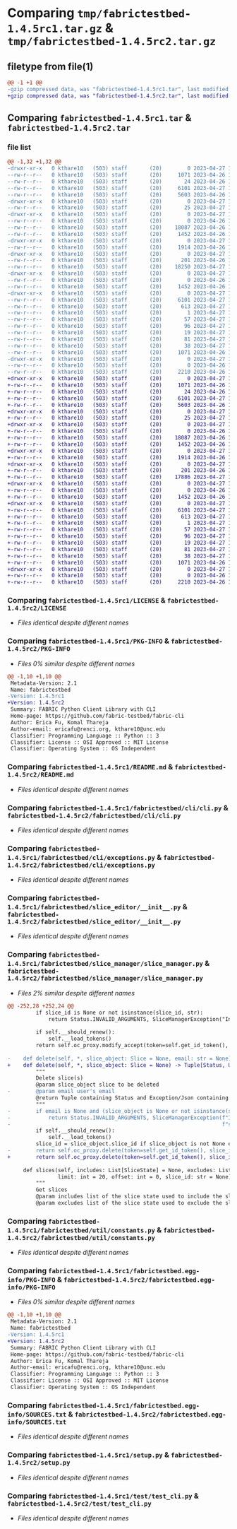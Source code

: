 # Comparing `tmp/fabrictestbed-1.4.5rc1.tar.gz` & `tmp/fabrictestbed-1.4.5rc2.tar.gz`

## filetype from file(1)

```diff
@@ -1 +1 @@
-gzip compressed data, was "fabrictestbed-1.4.5rc1.tar", last modified: Thu Apr 27 13:42:19 2023, max compression
+gzip compressed data, was "fabrictestbed-1.4.5rc2.tar", last modified: Thu Apr 27 14:19:10 2023, max compression
```

## Comparing `fabrictestbed-1.4.5rc1.tar` & `fabrictestbed-1.4.5rc2.tar`

### file list

```diff
@@ -1,32 +1,32 @@
-drwxr-xr-x   0 kthare10   (503) staff       (20)        0 2023-04-27 13:42:19.241974 fabrictestbed-1.4.5rc1/
--rw-r--r--   0 kthare10   (503) staff       (20)     1071 2023-04-26 16:15:21.000000 fabrictestbed-1.4.5rc1/LICENSE
--rw-r--r--   0 kthare10   (503) staff       (20)       24 2023-04-26 16:15:21.000000 fabrictestbed-1.4.5rc1/MANIFEST.in
--rw-r--r--   0 kthare10   (503) staff       (20)     6101 2023-04-27 13:42:19.241563 fabrictestbed-1.4.5rc1/PKG-INFO
--rw-r--r--   0 kthare10   (503) staff       (20)     5603 2023-04-26 16:15:21.000000 fabrictestbed-1.4.5rc1/README.md
-drwxr-xr-x   0 kthare10   (503) staff       (20)        0 2023-04-27 13:42:19.233358 fabrictestbed-1.4.5rc1/fabrictestbed/
--rw-r--r--   0 kthare10   (503) staff       (20)       25 2023-04-27 13:42:13.000000 fabrictestbed-1.4.5rc1/fabrictestbed/__init__.py
-drwxr-xr-x   0 kthare10   (503) staff       (20)        0 2023-04-27 13:42:19.237466 fabrictestbed-1.4.5rc1/fabrictestbed/cli/
--rw-r--r--   0 kthare10   (503) staff       (20)        0 2023-04-26 16:15:21.000000 fabrictestbed-1.4.5rc1/fabrictestbed/cli/__init__.py
--rw-r--r--   0 kthare10   (503) staff       (20)    18087 2023-04-26 16:15:21.000000 fabrictestbed-1.4.5rc1/fabrictestbed/cli/cli.py
--rw-r--r--   0 kthare10   (503) staff       (20)     1452 2023-04-26 16:15:21.000000 fabrictestbed-1.4.5rc1/fabrictestbed/cli/exceptions.py
-drwxr-xr-x   0 kthare10   (503) staff       (20)        0 2023-04-27 13:42:19.237892 fabrictestbed-1.4.5rc1/fabrictestbed/slice_editor/
--rw-r--r--   0 kthare10   (503) staff       (20)     1914 2023-04-26 16:15:21.000000 fabrictestbed-1.4.5rc1/fabrictestbed/slice_editor/__init__.py
-drwxr-xr-x   0 kthare10   (503) staff       (20)        0 2023-04-27 13:42:19.239181 fabrictestbed-1.4.5rc1/fabrictestbed/slice_manager/
--rw-r--r--   0 kthare10   (503) staff       (20)      201 2023-04-26 16:15:21.000000 fabrictestbed-1.4.5rc1/fabrictestbed/slice_manager/__init__.py
--rw-r--r--   0 kthare10   (503) staff       (20)    18250 2023-04-27 13:41:41.000000 fabrictestbed-1.4.5rc1/fabrictestbed/slice_manager/slice_manager.py
-drwxr-xr-x   0 kthare10   (503) staff       (20)        0 2023-04-27 13:42:19.240149 fabrictestbed-1.4.5rc1/fabrictestbed/util/
--rw-r--r--   0 kthare10   (503) staff       (20)        0 2023-04-26 16:15:21.000000 fabrictestbed-1.4.5rc1/fabrictestbed/util/__init__.py
--rw-r--r--   0 kthare10   (503) staff       (20)     1452 2023-04-26 16:15:21.000000 fabrictestbed-1.4.5rc1/fabrictestbed/util/constants.py
-drwxr-xr-x   0 kthare10   (503) staff       (20)        0 2023-04-27 13:42:19.235756 fabrictestbed-1.4.5rc1/fabrictestbed.egg-info/
--rw-r--r--   0 kthare10   (503) staff       (20)     6101 2023-04-27 13:42:19.000000 fabrictestbed-1.4.5rc1/fabrictestbed.egg-info/PKG-INFO
--rw-r--r--   0 kthare10   (503) staff       (20)      613 2023-04-27 13:42:19.000000 fabrictestbed-1.4.5rc1/fabrictestbed.egg-info/SOURCES.txt
--rw-r--r--   0 kthare10   (503) staff       (20)        1 2023-04-27 13:42:19.000000 fabrictestbed-1.4.5rc1/fabrictestbed.egg-info/dependency_links.txt
--rw-r--r--   0 kthare10   (503) staff       (20)       57 2023-04-27 13:42:19.000000 fabrictestbed-1.4.5rc1/fabrictestbed.egg-info/entry_points.txt
--rw-r--r--   0 kthare10   (503) staff       (20)       96 2023-04-27 13:42:19.000000 fabrictestbed-1.4.5rc1/fabrictestbed.egg-info/requires.txt
--rw-r--r--   0 kthare10   (503) staff       (20)       19 2023-04-27 13:42:19.000000 fabrictestbed-1.4.5rc1/fabrictestbed.egg-info/top_level.txt
--rw-r--r--   0 kthare10   (503) staff       (20)       81 2023-04-27 13:33:43.000000 fabrictestbed-1.4.5rc1/requirements.txt
--rw-r--r--   0 kthare10   (503) staff       (20)       38 2023-04-27 13:42:19.242104 fabrictestbed-1.4.5rc1/setup.cfg
--rw-r--r--   0 kthare10   (503) staff       (20)     1071 2023-04-26 16:15:21.000000 fabrictestbed-1.4.5rc1/setup.py
-drwxr-xr-x   0 kthare10   (503) staff       (20)        0 2023-04-27 13:42:19.241025 fabrictestbed-1.4.5rc1/test/
--rw-r--r--   0 kthare10   (503) staff       (20)        0 2023-04-26 16:15:21.000000 fabrictestbed-1.4.5rc1/test/__init__.py
--rw-r--r--   0 kthare10   (503) staff       (20)     2210 2023-04-26 16:15:21.000000 fabrictestbed-1.4.5rc1/test/test_cli.py
+drwxr-xr-x   0 kthare10   (503) staff       (20)        0 2023-04-27 14:19:10.948703 fabrictestbed-1.4.5rc2/
+-rw-r--r--   0 kthare10   (503) staff       (20)     1071 2023-04-26 16:15:21.000000 fabrictestbed-1.4.5rc2/LICENSE
+-rw-r--r--   0 kthare10   (503) staff       (20)       24 2023-04-26 16:15:21.000000 fabrictestbed-1.4.5rc2/MANIFEST.in
+-rw-r--r--   0 kthare10   (503) staff       (20)     6101 2023-04-27 14:19:10.948200 fabrictestbed-1.4.5rc2/PKG-INFO
+-rw-r--r--   0 kthare10   (503) staff       (20)     5603 2023-04-26 16:15:21.000000 fabrictestbed-1.4.5rc2/README.md
+drwxr-xr-x   0 kthare10   (503) staff       (20)        0 2023-04-27 14:19:10.938190 fabrictestbed-1.4.5rc2/fabrictestbed/
+-rw-r--r--   0 kthare10   (503) staff       (20)       25 2023-04-27 14:18:12.000000 fabrictestbed-1.4.5rc2/fabrictestbed/__init__.py
+drwxr-xr-x   0 kthare10   (503) staff       (20)        0 2023-04-27 14:19:10.943107 fabrictestbed-1.4.5rc2/fabrictestbed/cli/
+-rw-r--r--   0 kthare10   (503) staff       (20)        0 2023-04-26 16:15:21.000000 fabrictestbed-1.4.5rc2/fabrictestbed/cli/__init__.py
+-rw-r--r--   0 kthare10   (503) staff       (20)    18087 2023-04-26 16:15:21.000000 fabrictestbed-1.4.5rc2/fabrictestbed/cli/cli.py
+-rw-r--r--   0 kthare10   (503) staff       (20)     1452 2023-04-26 16:15:21.000000 fabrictestbed-1.4.5rc2/fabrictestbed/cli/exceptions.py
+drwxr-xr-x   0 kthare10   (503) staff       (20)        0 2023-04-27 14:19:10.943579 fabrictestbed-1.4.5rc2/fabrictestbed/slice_editor/
+-rw-r--r--   0 kthare10   (503) staff       (20)     1914 2023-04-26 16:15:21.000000 fabrictestbed-1.4.5rc2/fabrictestbed/slice_editor/__init__.py
+drwxr-xr-x   0 kthare10   (503) staff       (20)        0 2023-04-27 14:19:10.945611 fabrictestbed-1.4.5rc2/fabrictestbed/slice_manager/
+-rw-r--r--   0 kthare10   (503) staff       (20)      201 2023-04-26 16:15:21.000000 fabrictestbed-1.4.5rc2/fabrictestbed/slice_manager/__init__.py
+-rw-r--r--   0 kthare10   (503) staff       (20)    17886 2023-04-27 14:18:44.000000 fabrictestbed-1.4.5rc2/fabrictestbed/slice_manager/slice_manager.py
+drwxr-xr-x   0 kthare10   (503) staff       (20)        0 2023-04-27 14:19:10.946681 fabrictestbed-1.4.5rc2/fabrictestbed/util/
+-rw-r--r--   0 kthare10   (503) staff       (20)        0 2023-04-26 16:15:21.000000 fabrictestbed-1.4.5rc2/fabrictestbed/util/__init__.py
+-rw-r--r--   0 kthare10   (503) staff       (20)     1452 2023-04-26 16:15:21.000000 fabrictestbed-1.4.5rc2/fabrictestbed/util/constants.py
+drwxr-xr-x   0 kthare10   (503) staff       (20)        0 2023-04-27 14:19:10.941596 fabrictestbed-1.4.5rc2/fabrictestbed.egg-info/
+-rw-r--r--   0 kthare10   (503) staff       (20)     6101 2023-04-27 14:19:10.000000 fabrictestbed-1.4.5rc2/fabrictestbed.egg-info/PKG-INFO
+-rw-r--r--   0 kthare10   (503) staff       (20)      613 2023-04-27 14:19:10.000000 fabrictestbed-1.4.5rc2/fabrictestbed.egg-info/SOURCES.txt
+-rw-r--r--   0 kthare10   (503) staff       (20)        1 2023-04-27 14:19:10.000000 fabrictestbed-1.4.5rc2/fabrictestbed.egg-info/dependency_links.txt
+-rw-r--r--   0 kthare10   (503) staff       (20)       57 2023-04-27 14:19:10.000000 fabrictestbed-1.4.5rc2/fabrictestbed.egg-info/entry_points.txt
+-rw-r--r--   0 kthare10   (503) staff       (20)       96 2023-04-27 14:19:10.000000 fabrictestbed-1.4.5rc2/fabrictestbed.egg-info/requires.txt
+-rw-r--r--   0 kthare10   (503) staff       (20)       19 2023-04-27 14:19:10.000000 fabrictestbed-1.4.5rc2/fabrictestbed.egg-info/top_level.txt
+-rw-r--r--   0 kthare10   (503) staff       (20)       81 2023-04-27 14:18:03.000000 fabrictestbed-1.4.5rc2/requirements.txt
+-rw-r--r--   0 kthare10   (503) staff       (20)       38 2023-04-27 14:19:10.948857 fabrictestbed-1.4.5rc2/setup.cfg
+-rw-r--r--   0 kthare10   (503) staff       (20)     1071 2023-04-26 16:15:21.000000 fabrictestbed-1.4.5rc2/setup.py
+drwxr-xr-x   0 kthare10   (503) staff       (20)        0 2023-04-27 14:19:10.947639 fabrictestbed-1.4.5rc2/test/
+-rw-r--r--   0 kthare10   (503) staff       (20)        0 2023-04-26 16:15:21.000000 fabrictestbed-1.4.5rc2/test/__init__.py
+-rw-r--r--   0 kthare10   (503) staff       (20)     2210 2023-04-26 16:15:21.000000 fabrictestbed-1.4.5rc2/test/test_cli.py
```

### Comparing `fabrictestbed-1.4.5rc1/LICENSE` & `fabrictestbed-1.4.5rc2/LICENSE`

 * *Files identical despite different names*

### Comparing `fabrictestbed-1.4.5rc1/PKG-INFO` & `fabrictestbed-1.4.5rc2/PKG-INFO`

 * *Files 0% similar despite different names*

```diff
@@ -1,10 +1,10 @@
 Metadata-Version: 2.1
 Name: fabrictestbed
-Version: 1.4.5rc1
+Version: 1.4.5rc2
 Summary: FABRIC Python Client Library with CLI
 Home-page: https://github.com/fabric-testbed/fabric-cli
 Author: Erica Fu, Komal Thareja
 Author-email: ericafu@renci.org, kthare10@unc.edu
 Classifier: Programming Language :: Python :: 3
 Classifier: License :: OSI Approved :: MIT License
 Classifier: Operating System :: OS Independent
```

### Comparing `fabrictestbed-1.4.5rc1/README.md` & `fabrictestbed-1.4.5rc2/README.md`

 * *Files identical despite different names*

### Comparing `fabrictestbed-1.4.5rc1/fabrictestbed/cli/cli.py` & `fabrictestbed-1.4.5rc2/fabrictestbed/cli/cli.py`

 * *Files identical despite different names*

### Comparing `fabrictestbed-1.4.5rc1/fabrictestbed/cli/exceptions.py` & `fabrictestbed-1.4.5rc2/fabrictestbed/cli/exceptions.py`

 * *Files identical despite different names*

### Comparing `fabrictestbed-1.4.5rc1/fabrictestbed/slice_editor/__init__.py` & `fabrictestbed-1.4.5rc2/fabrictestbed/slice_editor/__init__.py`

 * *Files identical despite different names*

### Comparing `fabrictestbed-1.4.5rc1/fabrictestbed/slice_manager/slice_manager.py` & `fabrictestbed-1.4.5rc2/fabrictestbed/slice_manager/slice_manager.py`

 * *Files 2% similar despite different names*

```diff
@@ -252,28 +252,24 @@
         if slice_id is None or not isinstance(slice_id, str):
             return Status.INVALID_ARGUMENTS, SliceManagerException("Invalid arguments - slice_id")
 
         if self.__should_renew():
             self.__load_tokens()
         return self.oc_proxy.modify_accept(token=self.get_id_token(), slice_id=slice_id)
 
-    def delete(self, *, slice_object: Slice = None, email: str = None) -> Tuple[Status, Union[Exception, None]]:
+    def delete(self, *, slice_object: Slice = None) -> Tuple[Status, Union[Exception, None]]:
         """
         Delete slice(s)
         @param slice_object slice to be deleted
-        @param email user's email
         @return Tuple containing Status and Exception/Json containing deletion status
         """
-        if email is None and (slice_object is None or not isinstance(slice_object, Slice)):
-            return Status.INVALID_ARGUMENTS, SliceManagerException(f"Invalid arguments - "
-                                                                   f"slice_object: {slice_object}/email: {email}")
         if self.__should_renew():
             self.__load_tokens()
         slice_id = slice_object.slice_id if slice_object is not None else None
-        return self.oc_proxy.delete(token=self.get_id_token(), slice_id=slice_id, email=email)
+        return self.oc_proxy.delete(token=self.get_id_token(), slice_id=slice_id)
 
     def slices(self, includes: List[SliceState] = None, excludes: List[SliceState] = None, name: str = None,
                limit: int = 20, offset: int = 0, slice_id: str = None) -> Tuple[Status, Union[Exception, List[Slice]]]:
         """
         Get slices
         @param includes list of the slice state used to include the slices in the output
         @param excludes list of the slice state used to exclude the slices from the output
```

### Comparing `fabrictestbed-1.4.5rc1/fabrictestbed/util/constants.py` & `fabrictestbed-1.4.5rc2/fabrictestbed/util/constants.py`

 * *Files identical despite different names*

### Comparing `fabrictestbed-1.4.5rc1/fabrictestbed.egg-info/PKG-INFO` & `fabrictestbed-1.4.5rc2/fabrictestbed.egg-info/PKG-INFO`

 * *Files 0% similar despite different names*

```diff
@@ -1,10 +1,10 @@
 Metadata-Version: 2.1
 Name: fabrictestbed
-Version: 1.4.5rc1
+Version: 1.4.5rc2
 Summary: FABRIC Python Client Library with CLI
 Home-page: https://github.com/fabric-testbed/fabric-cli
 Author: Erica Fu, Komal Thareja
 Author-email: ericafu@renci.org, kthare10@unc.edu
 Classifier: Programming Language :: Python :: 3
 Classifier: License :: OSI Approved :: MIT License
 Classifier: Operating System :: OS Independent
```

### Comparing `fabrictestbed-1.4.5rc1/fabrictestbed.egg-info/SOURCES.txt` & `fabrictestbed-1.4.5rc2/fabrictestbed.egg-info/SOURCES.txt`

 * *Files identical despite different names*

### Comparing `fabrictestbed-1.4.5rc1/setup.py` & `fabrictestbed-1.4.5rc2/setup.py`

 * *Files identical despite different names*

### Comparing `fabrictestbed-1.4.5rc1/test/test_cli.py` & `fabrictestbed-1.4.5rc2/test/test_cli.py`

 * *Files identical despite different names*

